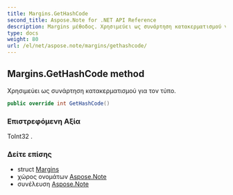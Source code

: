 ```yaml
---
title: Margins.GetHashCode
second_title: Aspose.Note for .NET API Reference
description: Margins μέθοδος. Χρησιμεύει ως συνάρτηση κατακερματισμού για τον τύπο.
type: docs
weight: 80
url: /el/net/aspose.note/margins/gethashcode/
---
```

## Margins.GetHashCode method

Χρησιμεύει ως συνάρτηση κατακερματισμού για τον τύπο.

```csharp
public override int GetHashCode()
```

### Επιστρεφόμενη Αξία

ΤοInt32 .

### Δείτε επίσης

* struct [Margins](../)
* χώρος ονομάτων [Aspose.Note](../../margins/)
* συνέλευση [Aspose.Note](../../../)


